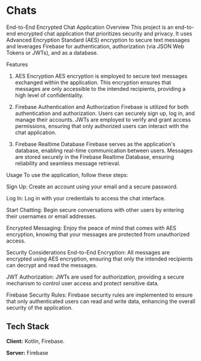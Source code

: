 
# Chats

End-to-End Encrypted Chat Application
Overview
This project is an end-to-end encrypted chat application that prioritizes security and privacy. It uses Advanced Encryption Standard (AES) encryption to secure text messages and leverages Firebase for authentication, authorization (via JSON Web Tokens or JWTs), and as a database.

Features
1. AES Encryption
AES encryption is employed to secure text messages exchanged within the application. This encryption ensures that messages are only accessible to the intended recipients, providing a high level of confidentiality.

2. Firebase Authentication and Authorization
Firebase is utilized for both authentication and authorization. Users can securely sign up, log in, and manage their accounts. JWTs are employed to verify and grant access permissions, ensuring that only authorized users can interact with the chat application.

3. Firebase Realtime Database
Firebase serves as the application's database, enabling real-time communication between users. Messages are stored securely in the Firebase Realtime Database, ensuring reliability and seamless message retrieval.

Usage
To use the application, follow these steps:

Sign Up: Create an account using your email and a secure password.

Log In: Log in with your credentials to access the chat interface.

Start Chatting: Begin secure conversations with other users by entering their usernames or email addresses.

Encrypted Messaging: Enjoy the peace of mind that comes with AES encryption, knowing that your messages are protected from unauthorized access.

Security Considerations
End-to-End Encryption: All messages are encrypted using AES encryption, ensuring that only the intended recipients can decrypt and read the messages.

JWT Authorization: JWTs are used for authorization, providing a secure mechanism to control user access and protect sensitive data.

Firebase Security Rules: Firebase security rules are implemented to ensure that only authenticated users can read and write data, enhancing the overall security of the application.


## Tech Stack

**Client:** Kotlin, Firebase.

**Server:** Firebase

